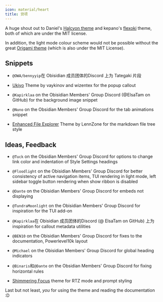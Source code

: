 ```yaml
---
icon: material/heart
title: 贷项
---
```


A huge shout out to Daniel's
[Halcyon theme](https://github.com/dbarenholz/halcyon-obsidian) and
kepano's [flexoki](https://github.com/kepano/flexoki-obsidian) theme, both of
which are under the MIT license.

In addition, the light mode colour scheme would not be possible without the
great [Origami theme](https://github.com/7368697661/Origami)
(which is also under the MIT License).

## Snippets

- `@OWA/bennyyip`在 Obisidian 成员团体的Discord 上为 Tategaki 片段

- [Ukiyo](https://github.com/technerium/obsidian-ukiyo) Theme by vaykinov and
wizentex for the popup callout

- `@Kapirklaa` on the Obisidian Members' Group Discord (@ElsaTam on GitHub) for
the background image snippet

- `@Nuno` on the Obsidian Members' Group Discord for the tab animations snippet

- [Enhanced File Explorer](https://github.com/LennZone/enhanced-file-explorer-tree)
Theme by LennZone for the markdown file tree style

## Ideas, Feedback

- `@Tuck` on the Obsidian Members' Group Discord for options to change link
color and indentation of Style Settings headings

- `@Floodlight` on the Obisidian Members' Group Discord for better consistency
of active navigation items, TUI rendering in light mode, left sidebar toggle
button rendering when show ribbon is disabled

- `@Dante` on the Obisidian Members' Group Discord for embeds not displaying

- `@TundraMoonlight` on the Obisidian Members' Group Discord for inspiration for
the TUI add-on

- `@Kapirklaa`在 Obisidian 成员团体的Discord (@ ElsaTam on GitHub) 上为
inspiration for callout metadata utilities

- `@BEN10` on the Obisidian Members' Group Discord for fixes to the
documentation, Powerlevel10k layout

- `@Michael` on the Obisidian Members' Group Discord for global heading indicators

- `@Binaris`和`@Dante` on the Obsidian Members' Group Discord for fixing
horizontal rules

- [Shimmering Focus](https://github.com/chrisgrieser/shimmering-focus) theme
for RTZ mode and prompt styling

 
Last but not least, *you* for using the theme and reading the documentation :D
